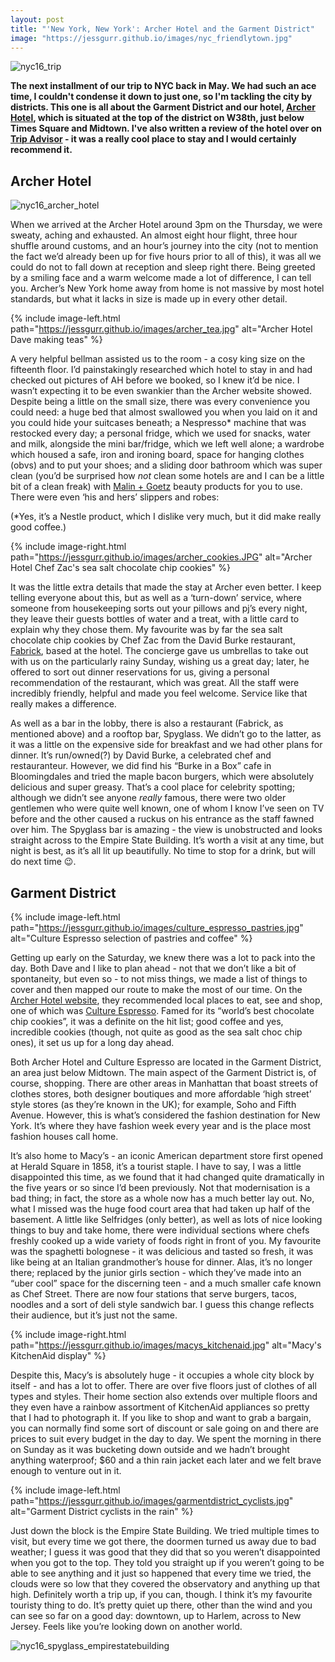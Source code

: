 ```yaml
---
layout: post
title: "'New York, New York': Archer Hotel and the Garment District"
image: "https://jessgurr.github.io/images/nyc_friendlytown.jpg"
---
```


![nyc16_trip](https://jessgurr.github.io/images/nyc2016.jpg)

**The next installment of our trip to NYC back in May. We had such an ace time, I couldn't condense it down to just one, so I'm tackling the city by districts. This one is all about the Garment District and our hotel, [Archer Hotel](http://archerhotel.com/new-york), which is situated at the top of the district on W38th, just below Times Square and Midtown. I've also written a review of the hotel over on [Trip Advisor](https://www.tripadvisor.co.uk/ShowUserReviews-g60763-d5550873-r380268062-Archer_Hotel_New_York-New_York_City_New_York.html) - it was a really cool place to stay and I would certainly recommend it.** 

<!--more-->

## Archer Hotel

![nyc16_archer_hotel](https://jessgurr.github.io/images/nyc2016_archer.jpg)

When we arrived at the Archer Hotel around 3pm on the Thursday, we were sweaty, aching and exhausted. An almost eight hour flight, three hour shuffle around customs, and an hour’s journey into the city (not to mention the fact we’d already been up for five hours prior to all of this), it was all we could do not to fall down at reception and sleep right there. Being greeted by a smiling face and a warm welcome made a lot of difference, I can tell you. Archer’s New York home away from home is not massive by most hotel standards, but what it lacks in size is made up in every other detail. 

{% include image-left.html path="https://jessgurr.github.io/images/archer_tea.jpg" alt="Archer Hotel Dave making teas" %}

A very helpful bellman assisted us to the room - a cosy king size on the fifteenth floor. I’d painstakingly researched which hotel to stay in and had checked out pictures of AH before we booked, so I knew it’d be nice. I wasn’t expecting it to be even swankier than the Archer website showed. Despite being a little on the small size, there was every convenience you could need: a huge bed that almost swallowed you when you laid on it and you could hide your suitcases beneath; a Nespresso* machine that was restocked every day; a personal fridge, which we used for snacks, water and milk, alongside the mini bar/fridge, which we left well alone; a wardrobe which housed a safe, iron and ironing board, space for hanging clothes (obvs) and to put your shoes; and a sliding door bathroom which was super clean (you’d be surprised how *not* clean some hotels are and I can be a little bit of a clean freak) with [Malin + Goetz](https://www.malinandgoetz.com/) beauty products for you to use. There were even ‘his and hers’ slippers and robes: 

(*Yes, it’s a Nestle product, which I dislike very much, but it did make really good coffee.)

{% include image-right.html path="https://jessgurr.github.io/images/archer_cookies.JPG" alt="Archer Hotel Chef Zac's sea salt chocolate chip cookies" %}

It was the little extra details that made the stay at Archer even better. I keep telling everyone about this, but as well as a ‘turn-down’ service, where someone from housekeeping sorts out your pillows and pj’s every night, they leave their guests bottles of water and a treat, with a little card to explain why they chose them. My favourite was by far the sea salt chocolate chip cookies by Chef Zac from the David Burke restaurant, [Fabrick](http://www.davidburkefabrick.com/), based at the hotel. The concierge gave us umbrellas to take out with us on the particularly rainy Sunday, wishing us a great day; later, he offered to sort out dinner reservations for us, giving a personal recommendation of the restaurant, which was great. All the staff were incredibly friendly, helpful and made you feel welcome. Service like that really makes a difference.

As well as a bar in the lobby, there is also a restaurant (Fabrick, as mentioned above) and a rooftop bar, Spyglass. We didn’t go to the latter, as it was a little on the expensive side for breakfast and we had other plans for dinner. It’s run/owned(?) by David Burke, a celebrated chef and restauranteur. However, we did find his “Burke in a Box” cafe in Bloomingdales and tried the maple bacon burgers, which were absolutely delicious and super greasy. That’s a cool place for celebrity spotting; although we didn’t see anyone *really* famous, there were two older gentlemen who were quite well known, one of whom I know I’ve seen on TV before and the other caused a ruckus on his entrance as the staff fawned over him. The Spyglass bar is amazing - the view is unobstructed and looks straight across to the Empire State Building. It’s worth a visit at any time, but night is best, as it’s all lit up beautifully. No time to stop for a drink, but will do next time :wink:.

## Garment District

{% include image-left.html path="https://jessgurr.github.io/images/culture_espresso_pastries.jpg" alt="Culture Espresso selection of pastries and coffee" %}

Getting up early on the Saturday, we knew there was a lot to pack into the day. Both Dave and I like to plan ahead - not that we don’t like a bit of spontaneity, but even so - to not miss things, we made a list of things to cover and then mapped our route to make the most of our time. On the [Archer Hotel website](http://blog.archerhotel.com/favorite-finds-manhattan-desserts/), they recommended local places to eat, see and shop, one of which was [Culture Espresso](http://www.cultureespresso.com/). Famed for its “world’s best chocolate chip cookies”, it was a definite on the hit list; good coffee and yes, incredible cookies (though, not quite as good as the sea salt choc chip ones), it set us up for a long day ahead. 

Both Archer Hotel and Culture Espresso are located in the Garment District, an area just below Midtown. The main aspect of the Garment District is, of course, shopping. There are other areas in Manhattan that boast streets of clothes stores, both designer boutiques and more affordable ‘high street’ style stores (as they’re known in the UK); for example, Soho and Fifth Avenue. However, this is what’s considered the fashion destination for New York. It’s where they have fashion week every year and is the place most fashion houses call home. 

It’s also home to Macy’s - an iconic American department store first opened at Herald Square in 1858, it’s a tourist staple. I have to say, I was a little disappointed this time, as we found that it had changed quite dramatically in the five years or so since I’d been previously. Not that modernisation is a bad thing; in fact, the store as a whole now has a much better lay out. No, what I missed was the huge food court area that had taken up half of the basement. A little like Selfridges (only better), as well as lots of nice looking things to buy and take home, there were individual sections where chefs freshly cooked up a wide variety of foods right in front of you. My favourite was the spaghetti bolognese - it was delicious and tasted so fresh, it was like being at an Italian grandmother’s house for dinner. Alas, it’s no longer there; replaced by the junior girls section - which they’ve made into an “uber cool” space for the discerning teen - and a much smaller cafe known as Chef Street. There are now four stations that serve burgers, tacos, noodles and a sort of deli style sandwich bar. I guess this change reflects their audience, but it’s just not the same. 

{% include image-right.html path="https://jessgurr.github.io/images/macys_kitchenaid.jpg" alt="Macy's KitchenAid display" %}

Despite this, Macy’s is absolutely huge - it occupies a whole city block by itself - and has a lot to offer. There are over five floors just of clothes of all types and styles. Their home section also extends over multiple floors and they even have a rainbow assortment of KitchenAid appliances so pretty that I had to photograph it. If you like to shop and want to grab a bargain, you can normally find some sort of discount or sale going on and there are prices to suit every budget in the day to day. We spent the morning in there on Sunday as it was bucketing down outside and we hadn’t brought anything waterproof; $60 and a thin rain jacket each later and we felt brave enough to venture out in it.

{% include image-left.html path="https://jessgurr.github.io/images/garmentdistrict_cyclists.jpg" alt="Garment District cyclists in the rain" %}

Just down the block is the Empire State Building. We tried multiple times to visit, but every time we got there, the doormen turned us away due to bad weather; I guess it was good that they did that so you weren’t disappointed when you got to the top. They told you straight up if you weren’t going to be able to see anything and it just so happened that every time we tried, the clouds were so low that they covered the observatory and anything up that high. Definitely worth a trip up, if you can, though. I think it’s my favourite touristy thing to do. It’s pretty quiet up there, other than the wind and you can see so far on a good day: downtown, up to Harlem, across to New Jersey. Feels like you’re looking down on another world.

![nyc16_spyglass_empirestatebuilding](https://jessgurr.github.io/images/spyglass_empirestatebuilding.jpg)

